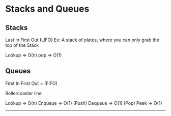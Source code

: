 # Stacks and Queues

## Stacks

Last In First Out (LIFO)
Ex: A stack of plates, where you can only grab the top of the Stack

Lookup => O(n)
pop => O(1)

## Queues

First In First Out = (FIFO)

Rollercoaster line

Lookup    =>  O(n)
Enqueue   =>  O(1)  (Push)
Dequeue   =>  O(1)  (Pop)
Peek      =>  O(1) 

-----
